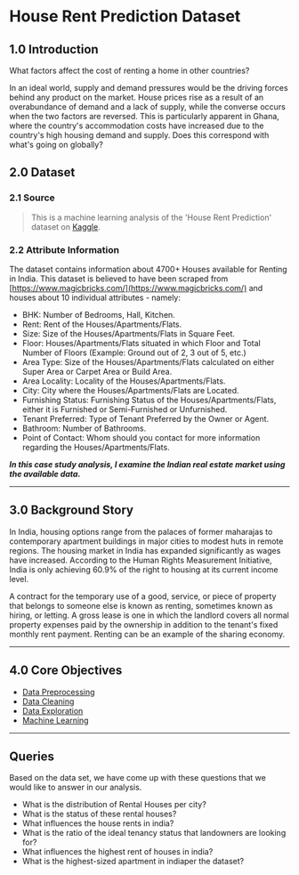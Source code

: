 # House Rent Prediction Dataset

## 1.0 Introduction

What factors affect the cost of renting a home in other countries?

In an ideal world, supply and demand pressures would be the driving forces behind any product on the market. House prices rise as a result of an overabundance of demand and a lack of supply, while the converse occurs when the two factors are reversed. This is particularly apparent in Ghana, where the country's accommodation costs have increased due to the country's high housing demand and supply. Does this correspond with what's going on globally?

## 2.0 Dataset

### 2.1 Source

> This is a machine learning analysis of the 'House Rent Prediction' dataset on [Kaggle](https://www.kaggle.com/datasets/iamsouravbanerjee/house-rent-prediction-dataset?datasetId=2355600&sortBy=voteCount).

### 2.2 Attribute Information

The dataset contains information about 4700+ Houses available for Renting in India. This dataset is believed to have been scraped from [https://www.magicbricks.com/](https://www.magicbricks.com/) and houses about 10 individual attributes - namely:

* BHK: Number of Bedrooms, Hall, Kitchen.
* Rent: Rent of the Houses/Apartments/Flats.
* Size: Size of the Houses/Apartments/Flats in Square Feet.
* Floor: Houses/Apartments/Flats situated in which Floor and Total Number of Floors (Example: Ground out of 2, 3 out of 5, etc.)
* Area Type: Size of the Houses/Apartments/Flats calculated on either Super Area or Carpet Area or Build Area.
* Area Locality: Locality of the Houses/Apartments/Flats.
* City: City where the Houses/Apartments/Flats are Located.
* Furnishing Status: Furnishing Status of the Houses/Apartments/Flats, either it is Furnished or Semi-Furnished or Unfurnished.
* Tenant Preferred: Type of Tenant Preferred by the Owner or Agent.
* Bathroom: Number of Bathrooms.
* Point of Contact: Whom should you contact for more information regarding the Houses/Apartments/Flats.

***In this case study analysis, I examine the Indian real estate market using the available data.***

---

## 3.0 Background Story

In India, housing options range from the palaces of former maharajas to contemporary apartment buildings in major cities to modest huts in remote regions. The housing market in India has expanded significantly as wages have increased. According to the Human Rights Measurement Initiative, India is only achieving 60.9% of the right to housing at its current income level.

A contract for the temporary use of a good, service, or piece of property that belongs to someone else is known as renting, sometimes known as hiring, or letting. A gross lease is one in which the landlord covers all normal property expenses paid by the ownership in addition to the tenant's fixed monthly rent payment.  Renting can be an example of the sharing economy.

---

## 4.0 Core Objectives

* [Data Preprocessing](#)
* [Data Cleaning](#)
* [Data Exploration](#)
* [Machine Learning](#)

---

## Queries

Based on the data set, we have come up with these questions that we would like to answer in our analysis.

* What is the distribution of Rental Houses per city?
* What is the status of these rental houses?
* What influences the house rents in india?
* What is the ratio of the ideal tenancy status that landowners are looking for?
* What influences the highest rent of houses in india?
* What is the highest-sized apartment in indiaper the dataset?
